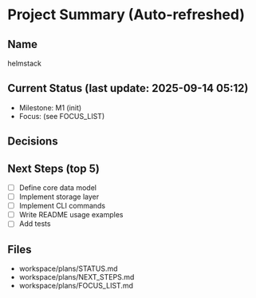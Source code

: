 # Project Summary (Auto-refreshed)

## Name
helmstack

## Current Status (last update: 2025-09-14 05:12)
- Milestone: M1 (init)
- Focus: (see FOCUS_LIST)

## Decisions


## Next Steps (top 5)
- [ ] Define core data model
- [ ] Implement storage layer
- [ ] Implement CLI commands
- [ ] Write README usage examples
- [ ] Add tests

## Files
- workspace/plans/STATUS.md
- workspace/plans/NEXT_STEPS.md
- workspace/plans/FOCUS_LIST.md
